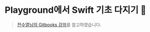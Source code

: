 # Playground에서 Swift 기초 다지기 🚀

> [전수열님의 Gitbooks 강의](https://devxoul.gitbooks.io/ios-with-swift-in-40-hours/content/Chapter-2/)를 참고하였습니다.
